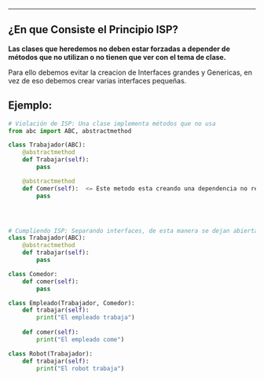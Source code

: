 
----
## ¿En que Consiste el Principio ISP?
**Las clases que heredemos no deben estar forzadas a depender de métodos que no utilizan o no tienen que ver con el tema de clase.**  

Para ello debemos evitar la creacion de Interfaces grandes y Genericas, en vez de eso debemos crear varias interfaces pequeñas.



## Ejemplo:

```python
# Violación de ISP: Una clase implementa métodos que no usa
from abc import ABC, abstractmethod

class Trabajador(ABC):
    @abstractmethod
    def Trabajar(self):
        pass  

    @abstractmethod
    def Comer(self):  <= Este metodo esta creando una dependencia no relevante
        pass  




# Cumpliendo ISP: Separando interfaces, de esta manera se dejan abierta a nuevas implementaciones
class Trabajador(ABC):
    @abstractmethod
    def trabajar(self):
        pass

class Comedor:
    def comer(self):
        pass

class Empleado(Trabajador, Comedor):
    def trabajar(self):
        print("El empleado trabaja")
    
    def comer(self):
        print("El empleado come")

class Robot(Trabajador):
    def trabajar(self):
        print("El robot trabaja")

```
